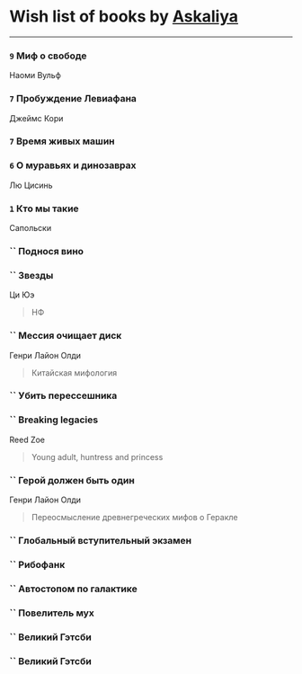 # Wish list of books by [Askaliya](http://vk.com/id326783541)
---

### `9` Миф о свободе
Наоми Вульф

### `7` Пробуждение Левиафана
Джеймс Кори

### `7` Время живых машин

### `6` О муравьях и динозаврах
Лю Цисинь

### `1` Кто мы такие
Сапольски

### `` Поднося вино

### `` Звезды
Ци Юэ
> НФ

### `` Мессия очищает диск
Генри Лайон Олди
> Китайская мифология

### `` Убить перессешника

### `` Breaking legacies
Reed Zoe
> Young adult,  huntress and princess

### `` Герой должен быть один
Генри Лайон Олди
> Переосмысление древнегреческих мифов о Геракле

### `` Глобальный вступительный экзамен

### `` Рибофанк

### `` Автостопом по галактике

### `` Повелитель мух

### `` Великий Гэтсби

### `` Великий Гэтсби

